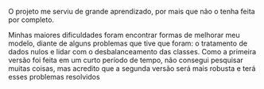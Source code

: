 O projeto me serviu de grande aprendizado, por mais que não o tenha feita por completo.

Minhas maiores dificuldades foram encontrar formas de melhorar meu modelo, diante de alguns problemas que tive que foram: o tratamento de dados nulos e lidar com o desbalanceamento das classes. Como a primeira versão foi feita em um curto período de tempo, não consegui pesquisar muitas coisas, mas acredito que a segunda versão será mais robusta e terá esses problemas resolvidos

